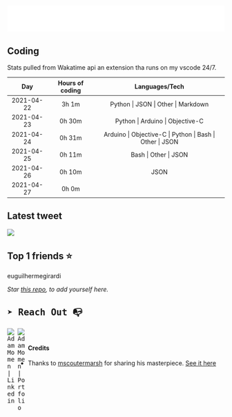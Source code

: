 
![test image size](/assets/welcome_message.gif)

## Coding
Stats pulled from Wakatime api an extension tha runs on my vscode 24/7.

|Day|Hours of coding|Languages/Tech|
|:-:|:-:|:-:|
|2021-04-22|3h 1m|Python &#124; JSON &#124; Other &#124; Markdown|
|2021-04-23|0h 30m|Python &#124; Arduino &#124; Objective-C|
|2021-04-24|0h 31m|Arduino &#124; Objective-C &#124; Python &#124; Bash &#124; Other &#124; JSON|
|2021-04-25|0h 11m|Bash &#124; Other &#124; JSON|
|2021-04-26|0h 10m|JSON|
|2021-04-27|0h 0m||

## Latest tweet
[<img src="<tweet-image-url>" width="400">](<tweet-url>)

## Top 1 friends ⭐️
euguilhermegirardi

*Star [this repo](https://github.com/AdamMomen/AdamMomen), to add yourself here.*


<samp>

## ➤ Reach Out :mailbox_with_no_mail:

>
  <a href="https://www.linkedin.com/in/adam-momen-99596275/">
     <img align="left" alt="Adam Momen | Linkedin" width="24px" src="./assets/Linkedin.svg" />
   </a>

   <a href="https://adammomen.com/">
     <img align="left" alt="Adam Momen | Portfolio" width="24px" src="./assets/web.svg" />
   </a>

</samp>

<br>

#### Credits
* Thanks to [mscoutermarsh](https://github.com/mscoutermarsh) for sharing his masterpiece. [See it here](https://github.com/mscoutermarsh/mscoutermarsh)